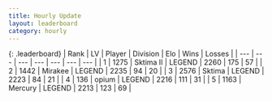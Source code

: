 ```yaml
---
title: Hourly Update
layout: leaderboard
category: hourly
---
```


{: .leaderboard}
| Rank | LV | Player | Division | Elo | Wins | Losses |
| --- | --- | --- | --- | --- | --- | --- |
| <span data-change="0">1</span> | 1275 | <span title="ID: 402846">Sktima II</span> | LEGEND | <span data-change="0">2260</span> | <span data-change="0">175</span> | <span data-change="0">57</span> |
| <span data-change="0">2</span> | 1442 | <span title="ID: 416373">Mirakee</span> | LEGEND | <span data-change="0">2235</span> | <span data-change="0">94</span> | <span data-change="0">20</span> |
| <span data-change="0">3</span> | 2576 | <span title="ID: 353063">Sktima</span> | LEGEND | <span data-change="0">2223</span> | <span data-change="0">84</span> | <span data-change="0">21</span> |
| <span data-change="0">4</span> | 136 | <span title="ID: 750033">opium</span> | LEGEND | <span data-change="0">2216</span> | <span data-change="0">111</span> | <span data-change="0">31</span> |
| <span data-change="2">5</span> | 1163 | <span title="ID: 692745">Mercury</span> | LEGEND | <span data-change="3">2213</span> | <span data-change="1">123</span> | <span data-change="0">69</span> |